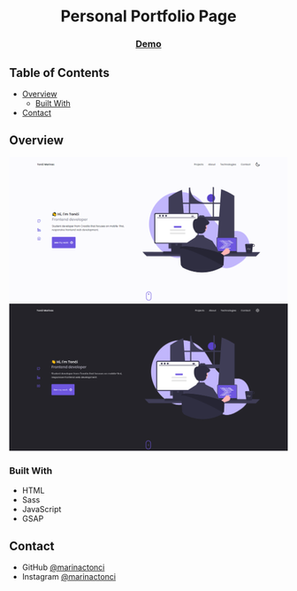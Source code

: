 <h1 align="center">Personal Portfolio Page</h1>

<div align="center">
  <h3>
    <a href="https://marinactonci.netlify.app/">
      Demo
    </a>
  </h3>
</div>

<!-- TABLE OF CONTENTS -->

## Table of Contents

- [Overview](#overview)
  - [Built With](#built-with)
- [Contact](#contact)

<!-- OVERVIEW -->

## Overview

![screenshot](screenshot.png)
![screenshot](screenshot2.png)

### Built With

- HTML
- Sass
- JavaScript
- GSAP

## Contact

- GitHub [@marinactonci](https://github.com/marinactonci)
- Instagram [@marinactonci](https://instagram.com/marinactonci)
